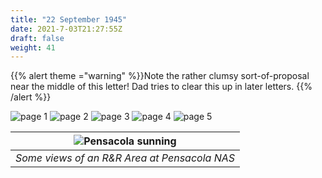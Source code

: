 ```yaml
---
title: "22 September 1945"
date: 2021-7-03T21:27:55Z
draft: false
weight: 41
---
```

{{% alert theme ="warning" %}}Note the rather clumsy sort-of-proposal near the middle of this letter! Dad tries to clear this up in later letters. {{% /alert %}}

![page 1](img132.jpg)
![page 2](img133.jpg)
![page 3](img134.jpg)
![page 4](img135.jpg)
![page 5](img136.jpg)

| ![Pensacola sunning](img137.jpg?height=400px)|
|:---:|
|*Some views of an R&R Area at Pensacola NAS*|

